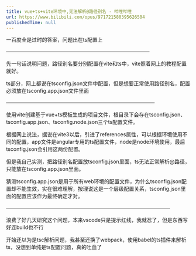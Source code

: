 ```yaml
---
title: vue+ts+vite环境中,无法解析@路径别名 - 哔哩哔哩
url: https://www.bilibili.com/opus/971721580395626504
publishedTime: null
---
```


一百度全是过时的答案，问题出在ts配置上

————————————————————————————

先一句话说明问题，路径别名要分别配置在vite和ts中，vite照着网上的教程配置就好。

ts部分，网上都说在tsconfig.json文件中配置，但是想要正常使用路径别名，配置必须放在tsconfig.app.json文件里面

—————————————————————————————

使用vite创建基于vue+ts模板生成的项目文件，根目录下会存在tsconfig.json、tsconfig.app.json、tsconfig.node.json三个ts配置文件。

根据网上说法，据说在vite3以后，引进了references属性，可以根据环境使用不同的配置，app文件是angular专用的ts配置文件，node是node环境使用，最后tsconfig.json会引用这两份配置。

但是我自己实测，把路径别名配置放tsconfig.json里面，ts无法正常解析@路径，只能放在tsconfig.app.json里面。

猜测tsconfig.app.json是用于所有web环境的配置文件，为什么tsconfig.json配置却不能生效，实在很难理解，按理说这是一个层级配置关系，tsconfig.json里面的配置应该作为最终确定才对。

————————————————————————————————

浪费了好几天研究这个问题，本来vscode只是提示红线，我就忍了，但是东西写好连build也不行

开始还以为是tsc解析问题，我甚至还换了webpack，使用babel的ts插件来解析ts，没想到单纯是ts配置问题，真的吐血了
